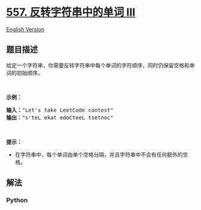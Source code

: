 # [557. 反转字符串中的单词 III](https://leetcode-cn.com/problems/reverse-words-in-a-string-iii)

[English Version](/leetcode/0500-0599/0557.Reverse%20Words%20in%20a%20String%20III/README_EN.md)

## 题目描述

<!-- 这里写题目描述 -->

<p>给定一个字符串，你需要反转字符串中每个单词的字符顺序，同时仍保留空格和单词的初始顺序。</p>

<p>&nbsp;</p>

<p><strong>示例：</strong></p>

<pre><strong>输入：</strong>&quot;Let&#39;s take LeetCode contest&quot;
<strong>输出：</strong>&quot;s&#39;teL ekat edoCteeL tsetnoc&quot;
</pre>

<p>&nbsp;</p>

<p><strong><strong><strong><strong>提示：</strong></strong></strong></strong></p>

<ul>
	<li>在字符串中，每个单词由单个空格分隔，并且字符串中不会有任何额外的空格。</li>
</ul>


## 解法

<!-- 这里可写通用的实现逻辑 -->

<!-- tabs:start -->

### **Python**

<!-- 这里可写当前语言的特殊实现逻辑 -->

```python

```

<!-- tabs:end -->
